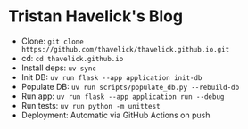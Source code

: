 # Tristan Havelick's Blog

* Clone: `git clone https://github.com/thavelick/thavelick.github.io.git`
* cd: `cd thavelick.github.io`
* Install deps: `uv sync`
* Init DB: `uv run flask --app application init-db`
* Populate DB: `uv run scripts/populate_db.py --rebuild-db`
* Run app: `uv run flask --app application run --debug`
* Run tests: `uv run python -m unittest`
* Deployment: Automatic via GitHub Actions on push


